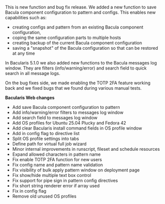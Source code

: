 
This is new function and bug fix release. We added a new function to save Bacula
component configuration to pattern and configs. This enables new capabilities
such as:

 * creating configs and pattern from an existing Bacula component configuration,
 * coping the same configuration parts to multiple hosts
 * creating backup of the current Bacula component configuration
 * saving a "snapshot" of the Bacula configuration so that can be restored at any time

In Bacularis 5.1.0 we also added new functions to the Bacula messages log window.
They are filters (info/warning/error) and search field to quick search in all message
logs.

On the bug fixes side, we made enabling the TOTP 2FA feature working back and we fixed
bugs that we found during various manual tests.

**Bacularis Web changes**

 * Add save Bacula component configuration to pattern
 * Add info/warning/error filters to messages log window
 * Add search field to messages log window
 * Add OS profiles for Ubuntu 25.04 Plucky and Fedora 42
 * Add clear Bacularis install command fields in OS profile window
 * Add in config flag to directive list
 * Split OS profile settings into tabs
 * Define path for virtual full job wizard
 * Minor internal improvements in runscript, fileset and schedule resources
 * Expand allowed characters in pattern name
 * Fix enable TOTP 2FA function for new users
 * Fix config name and pattern name validation
 * Fix visibility of bulk apply pattern window on deployment page
 * Fix show/hide multiple text box control
 * Fix support for pipe sign in pattern config directives
 * Fix short string renderer error if array used
 * Fix in config flag
 * Remove old unused OS profiles

